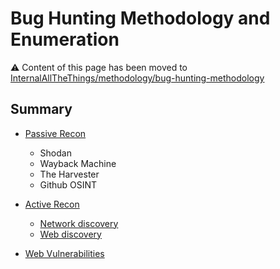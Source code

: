 # Bug Hunting Methodology and Enumeration

:warning: Content of this page has been moved to [InternalAllTheThings/methodology/bug-hunting-methodology](https://swisskyrepo.github.io/InternalAllTheThings/methodology/bug-hunting-methodology/)

## Summary

- [Passive Recon](https://swisskyrepo.github.io/InternalAllTheThings/methodology/bug-hunting-methodology/#passive-recon)
    - Shodan
    - Wayback Machine
    - The Harvester
    - Github OSINT

- [Active Recon](https://swisskyrepo.github.io/InternalAllTheThings/methodology/bug-hunting-methodology/#active-recon)
    - [Network discovery](https://swisskyrepo.github.io/InternalAllTheThings/methodology/bug-hunting-methodology/#network-discovery)
    - [Web discovery](https://swisskyrepo.github.io/InternalAllTheThings/methodology/bug-hunting-methodology/#web-discovery)

- [Web Vulnerabilities](https://swisskyrepo.github.io/InternalAllTheThings/methodology/bug-hunting-methodology/#looking-for-web-vulnerabilities)
